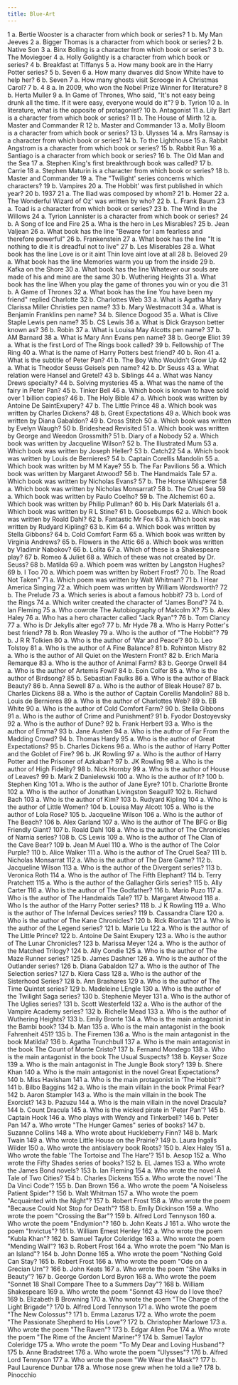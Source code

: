 ```yaml
---
title: Blue-Art
---
```


1 a.	Bertie Wooster is a character from which book or series?	1 b.	My Man Jeeves
2 a.	Bigger Thomas is a character from which book or series?	2 b.	Native Son
3 a.	Binx Bolling is a character from which book or series?	3 b.	The Moviegoer
4 a.	Holly Golightly is a character from which book or series?	4 b.	Breakfast at Tiffanys
5 a.	How many book are in the Harry Potter series?	5 b.	Seven
6 a.	How many dwarves did Snow White have to help her?	6 b.	Seven
7 a.	How many ghosts visit Scrooge in A Christmas Carol?	7 b.	4
8 a.	In 2009, who won the Nobel Prize Winner for literature?	8 b.	Herta Muller
9 a.	In Game of Thrones, Who said, "It's not easy being drunk all the time. If it were easy, everyone would do it"?	9 b.	Tyrion
10 a.	In literature, what is the opposite of protagonist?	10 b.	Antagonist
11 a.	Lily Bart is a character from which book or series?	11 b.	The House of Mirth
12 a.	Master and Commander R	12 b.	Master and Commander
13 a.	Molly Bloom is a character from which book or series?	13 b.	Ulysses
14 a.	Mrs Ramsay is a character from which book or series?	14 b.	To the Lighthouse
15 a.	Rabbit Angstrom is a character from which book or series?	15 b.	Rabbit Run
16 a.	Santiago is a character from which book or series?	16 b.	The Old Man and the Sea
17 a.	Stephen King's first breakthrough book was called?	17 b.	Carrie
18 a.	Stephen Maturin is a character from which book or series?	18 b.	Master and Commander
19 a.	The "Twilight' series concerns which characters?	19 b.	Vampires
20 a.	The Hobbit' was first published in which year?	20 b.	1937
21 a.	The lliad was composed by whom?	21 b.	Homer
22 a.	The Wonderful Wizard of Oz' was written by who?	22 b.	L. Frank Baum
23 a.	Toad is a character from which book or series?	23 b.	The Wind in the Willows
24 a.	Tyrion Lannister is a character from which book or series?	24 b.	A Song of Ice and Fire
25 a.	Wha is the hero in Les Misrables?	25 b.	Jean Valjean
26 a.	What book has the line "Beware for I am fearless and therefore powerful"	26 b.	Frankenstein
27 a.	What book has the line "It is nothing to die it is dreadful not to live"	27 b.	Les Miserables
28 a.	What book has the line Love is or it aint Thin love aint love at all	28 b.	Beloved
29 a.	What book has the line Memories warm you up from the inside	29 b.	Kafka on the Shore
30 a.	What book has the line Whatever our souls are made of his and mine are the same	30 b.	Wuthering Heights
31 a.	What book has the line When you play the game of thrones you win or you die	31 b.	A Game of Thrones
32 a.	What book has the line You have been my friend" replied Charlotte	32 b.	Charlottes Web
33 a.	What is Agatha Mary Clarissa Miller Christies pen name?	33 b.	Mary Westmacott
34 a.	What is Benjamin Franklins pen name?	34 b.	Silence Dogood
35 a.	What is Clive Staple Lewis pen name?	35 b.	CS Lewis
36 a.	What is Dick Grayson better known as?	36 b.	Robin
37 a.	What is Louisa May Alcotts pen name?	37 b.	AM Barnard
38 a.	What is Mary Ann Evans pen name?	38 b.	George Eliot
39 a.	What is the first Lord of The Rings book called?	39 b.	Fellowship of The Ring
40 a.	What is the name of Harry Potters best friend?	40 b.	Ron
41 a.	What is the subtitle of Peter Pan?	41 b.	The Boy Who Wouldn't Grow Up
42 a.	What is Theodor Seuss Geisels pen name?	42 b.	Dr Seuss
43 a.	What relation were Hansel and Gretel?	43 b.	Siblings
44 a.	What was Nancy Drews specialty?	44 b.	Solving mysteries
45 a.	What was the name of the fairy in Peter Pan?	45 b.	Tinker Bell
46 a.	Which book is known to have sold over 1 billion copies?	46 b.	The Holy Bible
47 a.	Which book was written by Antoine De SaintExupery?	47 b.	The Little Prince
48 a.	Which book was written by Charles Dickens?	48 b.	Great Expectations
49 a.	Which book was written by Diana Gabaldon?	49 b.	Cross Stitch
50 a.	Which book was written by Evelyn Waugh?	50 b.	Brideshead Revisited
51 a.	Which book was written by George and Weedon Grossmith?	51 b.	Diary of a Nobody
52 a.	Which book was written by Jacqueline Wilson?	52 b.	The lllustrated Mum
53 a.	Which book was written by Joseph Heller?	53 b.	Catch22
54 a.	Which book was written by Louis de Bernieres?	54 b.	Captain Corellis Mandolin
55 a.	Which book was written by M M Kaye?	55 b.	The Far Pavilions
56 a.	Which book was written by Margaret Atwood?	56 b.	The Handmaids Tale
57 a.	Which book was written by Nicholas Evans?	57 b.	The Horse Whisperer
58 a.	Which book was written by Nicholas Monsarrat?	58 b.	The Cruel Sea
59 a.	Which book was written by Paulo Coelho?	59 b.	The Alchemist
60 a.	Which book was written by Philip Pullman?	60 b.	His Dark Materials
61 a.	Which book was written by R L Stine?	61 b.	Goosebumps
62 a.	Which book was written by Roald Dahl?	62 b.	Fantastic Mr Fox
63 a.	Which book was written by Rudyard Kipling?	63 b.	Kim
64 a.	Which book was written by Stella Gibbons?	64 b.	Cold Comfort Farm
65 a.	Which book was written by Virginia Andrews?	65 b.	Flowers in the Attic
66 a.	Which book was written by Vladimir Nabokov?	66 b.	Lolita
67 a.	Which of these is a Shakespeare play?	67 b.	Romeo & Juliet
68 a.	Which of these was not created by Dr. Seuss?	68 b.	Matilda
69 a.	Which poem was written by Langston Hughes?	69 b.	I Too
70 a.	Which poem was written by Robert Frost?	70 b.	The Road Not Taken"
71 a.	Which poem was written by Walt Whitman?	71 b.	I Hear America Singing
72 a.	Which poem was written by William Wordsworth?	72 b.	The Prelude
73 a.	Which series is about a famous hobbit?	73 b.	Lord of the Rings
74 a.	Which writer created the character of "James Bond'?	74 b.	lan Fleming
75 a.	Who cowrote The Autobiography of Malcolm X?	75 b.	Alex Haley
76 a.	Who has a hero character called "Jack Ryan"?	76 b.	Tom Clancy
77 a.	Who is Dr Jekylls alter ego?	77 b.	Mr Hyde
78 a.	Who is Harry Potter's best friend?	78 b.	Ron Weasley
79 a.	Who is the author of "The Hobbit"?	79 b.	J R R Tolkien
80 a.	Who is the author of ‘War and Peace’?	80 b.	Leo Tolstoy
81 a.	Who is the author of A Fine Balance?	81 b.	Rohinton Mistry
82 a.	Who is the author of All Quiet on the Western Front?	82 b.	Erich Maria Remarque
83 a.	Who is the author of Animal Farm?	83 b.	George Orwell
84 a.	Who is the author of Artemis Fowl?	84 b.	Eoin Colfer
85 a.	Who is the author of Birdsong?	85 b.	Sebastian Faulks
86 a.	Who is the author of Black Beauty?	86 b.	Anna Sewell
87 a.	Who is the author of Bleak House?	87 b.	Charles Dickens
88 a.	Who is the author of Captain Corellis Mandolin?	88 b.	Louis de Bernieres
89 a.	Who is the author of Charlottes Web?	89 b.	EB White
90 a.	Who is the author of Cold Comfort Farm?	90 b.	Stella Gibbons
91 a.	Who is the author of Crime and Punishment?	91 b.	Fyodor Dostoyevsky
92 a.	Who is the author of Dune?	92 b.	Frank Herbert
93 a.	Who is the author of Emma?	93 b.	Jane Austen
94 a.	Who is the author of Far From the Madding Crowd?	94 b.	Thomas Hardy
95 a.	Who is the author of Great Expectations?	95 b.	Charles Dickens
96 a.	Who is the author of Harry Potter and the Goblet of Fire?	96 b.	JK Rowling
97 a.	Who is the author of Harry Potter and the Prisoner of Azkaban?	97 b.	JK Rowling
98 a.	Who is the author of High Fidelity?	98 b.	Nick Hornby
99 a.	Who is the author of House of Leaves?	99 b.	Mark Z Danielewski
100 a.	Who is the author of It?	100 b.	Stephen King
101 a.	Who is the author of Jane Eyre?	101 b.	Charlotte Bronte
102 a.	Who is the author of Jonathan Livingston Seagull?	102 b.	Richard Bach
103 a.	Who is the author of Kim?	103 b.	Rudyard Kipling
104 a.	Who is the author of Little Women?	104 b.	Louisa May Alcott
105 a.	Who is the author of Lola Rose?	105 b.	Jacqueline Wilson
106 a.	Who is the author of The Beach?	106 b.	Alex Garland
107 a.	Who is the author of The BFG or Big Friendly Giant?	107 b.	Roald Dahl
108 a.	Who is the author of The Chronicles of Narnia series?	108 b.	CS Lewis
109 a.	Who is the author of The Clan of the Cave Bear?	109 b.	Jean M Auel
110 a.	Who is the author of The Color Purple?	110 b.	Alice Walker
111 a.	Who is the author of The Cruel Sea?	111 b.	Nicholas Monsarrat
112 a.	Who is the author of The Dare Game?	112 b.	Jacqueline Wilson
113 a.	Who is the author of the Divergent series?	113 b.	Veronica Roth
114 a.	Who is the author of The Fifth Elephant?	114 b.	Terry Pratchett
115 a.	Who is the author of the Gallagher Girls series?	115 b.	Ally Carter
116 a.	Who is the author of The Godfather?	116 b.	Mario Puzo
117 a.	Who is the author of The Handmaids Tale?	117 b.	Margaret Atwood
118 a.	Who Is the author of the Harry Potter series?	118 b.	J K Rowling
119 a.	Who is the author of The Infernal Devices series?	119 b.	Cassandra Clare
120 a.	Who is the author of The Kane Chronicles?	120 b.	Rick Riordan
121 a.	Who is the author of the Legend series?	121 b.	Marie Lu
122 a.	Who is the author of The Little Prince?	122 b.	Antoine De Saint Exupery
123 a.	Who is the author of The Lunar Chronicles?	123 b.	Marissa Meyer
124 a.	Who is the author of the Matched Trilogy?	124 b.	Ally Condie
125 a.	Who is the author of The Maze Runner series?	125 b.	James Dashner
126 a.	Who is the author of the Outlander series?	126 b.	Diana Gabaldon
127 a.	Who is the author of The Selection series?	127 b.	Kiera Cass
128 a.	Who is the author of the Sisterhood Series?	128 b.	Ann Brashares
129 a.	Who is the author of The Time Quintet series?	129 b.	Madeleine LEngle
130 a.	Who is the author of the Twilight Saga series?	130 b.	Stephenie Meyer
131 a.	Who is the author of The Uglies series?	131 b.	Scott Westerfeld
132 a.	Who is the author of the Vampire Academy series?	132 b.	Richelle Mead
133 a.	Who is the author of Wuthering Heights?	133 b.	Emily Bronte
134 a.	Who is the main antagonist in the Bambi book?	134 b.	Man
135 a.	Who is the main antagonist in the book Fahrenheit 451?	135 b.	The Firemen
136 a.	Who is the main antagonist in the book Matilda?	136 b.	Agatha Trunchbull
137 a.	Who is the main antagonist in the book The Count of Monte Cristo?	137 b.	Fernand Mondego
138 a.	Who is the main antagonist in the book The Usual Suspects?	138 b.	Keyser Soze
139 a.	Who is the main antagonist in The Jungle Book story?	139 b.	Shere Khan
140 a.	Who is the main antagonist in the novel Great Expectations?	140 b.	Miss Havisham
141 a.	Who is the main protagonist in ‘The Hobbit'?	141 b.	Bilbo Baggins
142 a.	Who is the main villain in the book Primal Fear?	142 b.	Aaron Stampler
143 a.	Who is the main villain in the book The Exorcist?	143 b.	Pazuzu
144 a.	Who is the main villain in the novel Dracula?	144 b.	Count Dracula
145 a.	Who is the wicked pirate in 'Peter Pan'?	145 b.	Captain Hook
146 a.	Who plays with Wendy and Tinkerbell?	146 b.	Peter Pan
147 a.	Who wrote "The Hunger Games" series of books?	147 b.	Suzanne Collins
148 a.	Who wrote about Huckleberry Finn?	148 b.	Mark Twain
149 a.	Who wrote Little House on the Prairie?	149 b.	Laura Ingalls Wilder
150 a.	Who wrote the antislavery book Roots?	150 b.	Alex Haley
151 a.	Who wrote the fable 'The Tortoise and The Hare'?	151 b.	Aesop
152 a.	Who wrote the Fifty Shades series of books?	152 b.	EL James
153 a.	Who wrote the James Bond novels?	153 b.	lan Fleming
154 a.	Who wrote the novel A Tale of Two Cities?	154 b.	Charles Dickens
155 a.	Who wrote the novel 'The Da Vinci Code'?	155 b.	Dan Brown
156 a.	Who wrote the poem "A Noiseless Patient Spider"?	156 b.	Walt Whitman
157 a.	Who wrote the poem "Acquainted with the Night"?	157 b.	Robert Frost
158 a.	Who wrote the poem "Because  Could Not Stop for Death"?	158 b.	Emily Dickinson
159 a.	Who wrote the poem "Crossing the Bar"?	159 b.	Alfred Lord Tennyson
160 a.	Who wrote the poem "Endymion"?	160 b.	John Keats  J
161 a.	Who wrote the poem "Invictus"?	161 b.	William Emest Henley
162 a.	Who wrote the poem "Kubla Khan"?	162 b.	Samuel Taylor Coleridge
163 a.	Who wrote the poem "Mending Wall"?	163 b.	Robert Frost
164 a.	Who wrote the poem "No Man is an Island"?	164 b.	John Donne
165 a.	Who wrote the poem "Nothing Gold Can Stay?	165 b.	Robert Frost
166 a.	Who wrote the poem "Ode on a Grecian Urn"?	166 b.	John Keats
167 a.	Who wrote the poem "She Walks in Beauty"?	167 b.	George Gordon Lord Byron
168 a.	Who wrote the poem "Sonnet 18 Shall  Compare Thee to a Summers Day"?	168 b.	William Shakespeare
169 a.	Who wrote the poem "Sonnet 43 How do I love thee?	169 b.	Elizabeth B Browning
170 a.	Who wrote the poem "The Charge of the Light Brigade"?	170 b.	Alfred Lord Tennyson
171 a.	Who wrote the poem "The New Colossus"?	171 b.	Emma Lazarus
172 a.	Who wrote the poem "The Passionate Shepherd to His Love"?	172 b.	Christopher Marlowe
173 a.	Who wrote the poem "The Raven"?	173 b.	Edgar Allen Poe
174 a.	Who wrote the poem "The Rime of the Ancient Mariner"?	174 b.	Samuel Taylor Coleridge
175 a.	Who wrote the poem "To My Dear and Loving Husband"?	175 b.	Anne Bradstreet
176 a.	Who wrote the poem "Ulysses"?	176 b.	Alfred Lord Tennyson
177 a.	Who wrote the poem "We Wear the Mask"?	177 b.	Paul Laurence Dunbar
178 a.	Whose nose grew when he told a lie?	178 b.	Pinocchio

